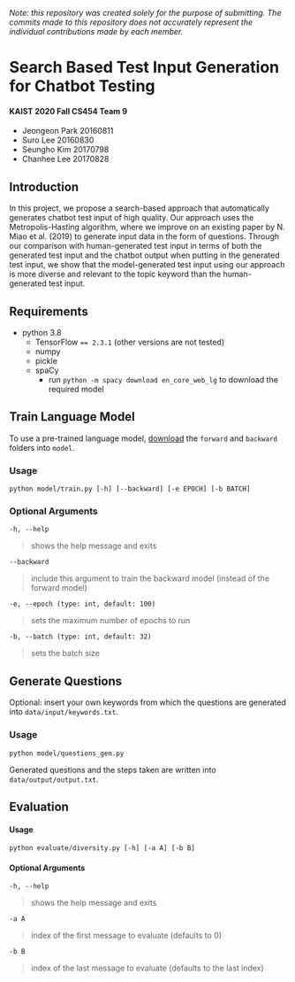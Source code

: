 _Note: this repository was created solely for the purpose of submitting. The commits made to this repository does not accurately represent the individual contributions made by each member._

# Search Based Test Input Generation for Chatbot Testing

#### KAIST 2020 Fall CS454 Team 9
- Jeongeon Park 20160811
- Suro Lee 20160830
- Seungho Kim 20170798
- Chanhee Lee 20170828

## Introduction

In this project, we propose a search-based approach that automatically generates chatbot test input of high quality. Our approach uses the Metropolis-Hasting algorithm, where we improve on an existing paper by N. Miao et al. (2019) to generate input data in the form of questions. Through our comparison with human-generated test input in terms of both the generated test input and the chatbot output when putting in the generated test input, we show that the model-generated test input using our approach is more diverse and relevant to the topic keyword than the human-generated test input.

## Requirements

-   python 3.8
    -   TensorFlow `== 2.3.1` (other versions are not tested)
    -   numpy
    -   pickle
    -   spaCy
        -   run `python -m spacy download en_core_web_lg` to download the required model

## Train Language Model

To use a pre-trained language model, [download](https://drive.google.com/drive/folders/1MRMNEXKjaM_9tI1gdONJaNSO5Xl5k7ZB?usp=sharing) the `forward` and `backward` folders into `model`.

### Usage

`python model/train.py [-h] [--backward] [-e EPOCH] [-b BATCH]`

### Optional Arguments

`-h, --help`

> shows the help message and exits

`--backward`

> include this argument to train the backward model (instead of the forward model)

`-e, --epoch (type: int, default: 100)`

> sets the maximum number of epochs to run

`-b, --batch (type: int, default: 32)`

> sets the batch size

## Generate Questions

Optional: insert your own keywords from which the questions are generated into `data/input/keywords.txt`.

### Usage

`python model/questions_gen.py`

Generated questions and the steps taken are written into `data/output/output.txt`.

## Evaluation

#### Usage

`python evaluate/diversity.py [-h] [-a A] [-b B]`

#### Optional Arguments

`-h, --help`

> shows the help message and exits

`-a A`

> index of the first message to evaluate (defaults to 0)

`-b B`

> index of the last message to evaluate (defaults to the last index)
